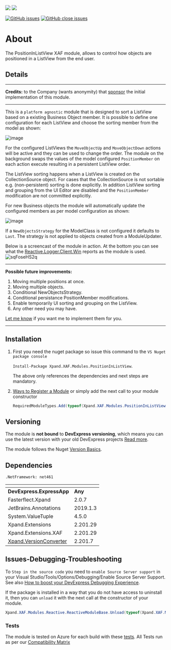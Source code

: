 ![](https://xpandshields.azurewebsites.net/nuget/v/Xpand.XAF.Modules.PositionInListView.svg?&style=flat) ![](https://xpandshields.azurewebsites.net/nuget/dt/Xpand.XAF.Modules.PositionInListView.svg?&style=flat)

[![GitHub issues](https://xpandshields.azurewebsites.net/github/issues/eXpandFramework/expand/PositionInListView.svg)](https://github.com/eXpandFramework/eXpand/issues?utf8=%E2%9C%93&q=is%3Aissue+is%3Aopen+sort%3Aupdated-desc+label%3AStandalone_xaf_modules+PositionInListView) [![GitHub close issues](https://xpandshields.azurewebsites.net/github/issues-closed/eXpandFramework/eXpand/PositionInListView.svg)](https://github.com/eXpandFramework/eXpand/issues?utf8=%E2%9C%93&q=is%3Aissue+is%3Aclosed+sort%3Aupdated-desc+label%3AStandalone_XAF_Modules+PositionInListView)
# About 

The PositionInListView XAF module, allows to control how objects are positioned in a ListView from the end user.    

## Details
---

**Credits:** to the Company (wants anonymity) that [sponsor](https://github.com/sponsors/apobekiaris) the initial implementation of this module. 

---
This is a `platform agnostic` module that is designed to sort a ListView based on a existing Business Object member. It is possible to define one configuration for each ListView and choose the sorting member from the model as shown:

![image](https://user-images.githubusercontent.com/159464/82748810-7ec58b80-9dad-11ea-8e00-6f98cc426f19.png)

For the configured ListViews the `MoveObjectUp` and `MoveObjectDown` actions will be active and they can be used to change the order. The module on the background swaps the values of the model configured `PositionMember` on each action execute resulting in a persistent ListView order.

The ListView sorting happens when a ListView is created on the CollectionSource object. For cases that the CollectionSource is not sortable e.g. (non-persistent) sorting is done explicitly. In addition ListView sorting and grouping from the UI Editor are disabled and the `PositionMember` modification are not committed explicitly.

For new Business objects the module will automatically update the configured members as per model configuration as shown:

![image](https://user-images.githubusercontent.com/159464/82749132-cbaa6180-9daf-11ea-87bd-0a2a91753636.png)

If a `NewObjectsStrategy` for the ModelClass is not configured it defaults to `Last`. The strategy is not applied to objects created from a ModuleUpdater.

Below is a screencast of the module in action. At the bottom you can see what the [Reactive.Logger.Client.Win](https://github.com/eXpandFramework/DevExpress.XAF/wiki/Reactive.Logger.Client.Win) reports as the module is used.
<twitter>
![sqFoseHS2q](https://user-images.githubusercontent.com/159464/82759129-e4d50180-9df3-11ea-8bb9-eb6b36452c51.gif)
</twitter>

---

**Possible future improvements:**

1. Moving multiple positions at once.
2. Moving multiple objects.
4. Conditional NewObjectsStrategy.
5. Conditional persistance PositionMember modifications.
6. Enable temporarily UI sorting and grouping on the ListView.
3. Any other need you may have.

[Let me know](https://github.com/sponsors/apobekiaris) if you want me to implement them for you.

---


## Installation 
1. First you need the nuget package so issue this command to the `VS Nuget package console` 

   `Install-Package Xpand.XAF.Modules.PositionInListView`.

    The above only references the dependencies and next steps are mandatory.

2. [Ways to Register a Module](https://documentation.devexpress.com/eXpressAppFramework/118047/Concepts/Application-Solution-Components/Ways-to-Register-a-Module)
or simply add the next call to your module constructor
    ```cs
    RequiredModuleTypes.Add(typeof(Xpand.XAF.Modules.PositionInListViewModule));
    ```
## Versioning
The module is **not bound** to **DevExpress versioning**, which means you can use the latest version with your old DevExpress projects [Read more](https://github.com/eXpandFramework/XAF/tree/master/tools/Xpand.VersionConverter).

The module follows the Nuget [Version Basics](https://docs.microsoft.com/en-us/nuget/reference/package-versioning#version-basics).
## Dependencies
`.NetFramework: net461`

|<!-- -->|<!-- -->
|----|----
|**DevExpress.ExpressApp**|**Any**
|Fasterflect.Xpand|2.0.7
 |JetBrains.Annotations|2019.1.3
 |System.ValueTuple|4.5.0
 |Xpand.Extensions|2.201.29
 |Xpand.Extensions.XAF|2.201.29
 |[Xpand.VersionConverter](https://github.com/eXpandFramework/DevExpress.XAF/tree/master/tools/Xpand.VersionConverter)|2.201.7

## Issues-Debugging-Troubleshooting

To `Step in the source code` you need to `enable Source Server support` in your Visual Studio/Tools/Options/Debugging/Enable Source Server Support. See also [How to boost your DevExpress Debugging Experience](https://github.com/eXpandFramework/DevExpress.XAF/wiki/How-to-boost-your-DevExpress-Debugging-Experience#1-index-the-symbols-to-your-custom-devexpresss-installation-location).

If the package is installed in a way that you do not have access to uninstall it, then you can `unload` it with the next call at the constructor of your module.
```cs
Xpand.XAF.Modules.Reactive.ReactiveModuleBase.Unload(typeof(Xpand.XAF.Modules.PositionInListView.PositionInListViewModule))
```

### Tests
The module is tested on Azure for each build with these [tests](https://github.com/eXpandFramework/Packages/tree/master/src/Tests/Xpand.XAF.s.PositionInListView.PositionInListView). 
All Tests run as per our [Compatibility Matrix](https://github.com/eXpandFramework/DevExpress.XAF#compatibility-matrix)

